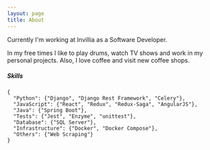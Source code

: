 ```yaml
---
layout: page
title: About
---
```


Currently I'm working at Invillia as a Software Developer.

In my free times I like to play drums, watch TV shows and work in my personal projects. Also, I love coffee and visit new coffee shops.

##### Skills

```
{
  "Python": {"Django", "Django Rest Framework", "Celery"},
  "JavaScript": {"React", "Redux", "Redux-Saga", "AngularJS"},
  "Java": {"Spring Boot"},
  "Tests": {"Jest", "Enzyme", "unittest"},
  "Database": {"SQL Server"},
  "Infrastructure": {"Docker", "Docker Compose"},
  "Others": {"Web Scraping"}
}
```
